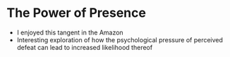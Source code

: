 # The Power of Presence

* I enjoyed this tangent in the Amazon
* Interesting exploration of how the psychological pressure of perceived defeat can lead to increased likelihood thereof
